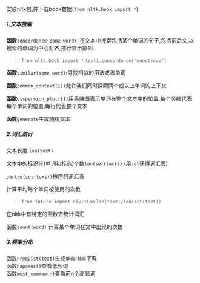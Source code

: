 安装nltk包,并下载book数据\(`from nltk.book import *`\)

##### 1.文本搜索

**函数**`concordance(some word)` :在文本中搜索包括某个单词的句子,包括前后文,以搜索的单词为中心对齐,按行显示排列.

> `from nltk.book import *`
> `text1.concordance("monstrous")`

**函数**`similar(some word)`:寻找相似的用法或者单词

**函数**`common_context([])`允许我们同时探索两个或以上单词的上下文

**函数**`dispersion_plot([])`用离散图表示单词在整个文本中的位置,每个竖线代表每个单词的位置,每行代表整个文本

**函数**`generate`生成随机文本

##### 2.词汇统计

文本长度 `len(text)`

文本中的标识符\(单词和标点\)个数`len(set(text))` \(用`set`获得词汇表\)

`sorted(set(text))`排序的词汇表

计算平均每个单词被使用的次数

> `from future import division`
> `len(text)/len(set(text))`

在nltk中有特定的函数去统计词汇

函数`count(word)` 计算某个单词在文中出现的次数


##### 3.频率分布
函数`FreqDist(text)`生成`单词:频率`字典    
函数`hapaxes()`查看低频词    
函数`most_common(n)`查看前n个高频词